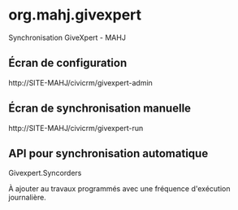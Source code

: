 # org.mahj.givexpert

Synchronisation GiveXpert - MAHJ

## Écran de configuration

http://SITE-MAHJ/civicrm/givexpert-admin

## Écran de synchronisation manuelle

http://SITE-MAHJ/civicrm/givexpert-run

## API pour synchronisation automatique

Givexpert.Syncorders

À ajouter au travaux programmés avec une fréquence d'exécution journalière.
